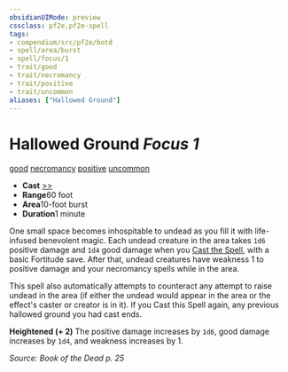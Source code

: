 ```yaml
---
obsidianUIMode: preview
cssclass: pf2e,pf2e-spell
tags:
- compendium/src/pf2e/botd
- spell/area/burst
- spell/focus/1
- trait/good
- trait/necromancy
- trait/positive
- trait/uncommon
aliases: ["Hallowed Ground"]
---
```

# Hallowed Ground *Focus 1*   
[good](../../Rules/traits/good.md)  [necromancy](../../Rules/traits/necromancy.md)  [positive](../../Rules/traits/positive.md)  [uncommon](../../Rules/traits/uncommon.md)  

- **Cast** [>>](../../Rules/core-rulebook/chapter-9-playing-the-game.md#Actions "Two-Action") 
- **Range**60 foot
- **Area**10-foot burst
- **Duration**1 minute

One small space becomes inhospitable to undead as you fill it with life-infused benevolent magic. Each undead creature in the area takes `1d6` positive damage and `1d4` good damage when you [Cast the Spell](../../Rules/actions/cast-a-spell.md), with a basic Fortitude save. After that, undead creatures have weakness 1 to positive damage and your necromancy spells while in the area.

This spell also automatically attempts to counteract any attempt to raise undead in the area (if either the undead would appear in the area or the effect's caster or creator is in it). If you Cast this Spell again, any previous hallowed ground you had cast ends.

**Heightened (+ 2)** The positive damage increases by `1d6`, good damage increases by `1d4`, and weakness increases by 1.

*Source: Book of the Dead p. 25*